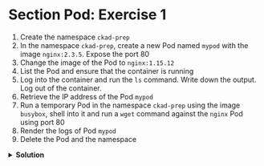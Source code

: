 # Section Pod: Exercise 1

1. Create the namespace `ckad-prep`
2. In the namespace `ckad-prep`, create a new Pod named `mypod` with the image `nginx:2.3.5`. Expose the port 80
3. Change the image of the Pod to `nginx:1.15.12`
4. List the Pod and ensure that the container is running
5. Log into the container and run the `ls` command. Write down the output. Log out of the container.
7. Retrieve the IP address of the Pod `mypod`
8. Run a temporary Pod in the namespace `ckad-prep` using the image `busybox`, shell into it and run a `wget` command against the `nginx` Pod using port 80
9. Render the logs of Pod `mypod`
10. Delete the Pod and the namespace

<details>
  <summary><strong>Solution</strong></summary>

```bash
k create ns ckad-prep
k run mypod --image=nginx:2.3.5 --port=80 --namespace=ckad-prep
k get po -n ckad-prep -o yaml > mypod.yaml
k apply -f mypod.yaml
k exec -ti mypod -- /bin/bash
k get po -o wide
k run -i --tty --rm temp --image=busybox --restart=Never -- /bin/sh
wget -O- <ip>
```

```yaml
apiVersion: v1
kind: Pod
metadata:
  name: nginx
  labels:
    type: nginx

spec:
  containers:
    - name: nginx-controller
      image: nginx
      ports:
        - containerPort: 80
```
</details>
